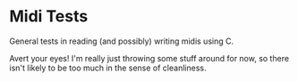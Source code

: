 # Midi Tests

General tests in reading (and possibly) writing midis using C.

Avert your eyes! I'm really just throwing some stuff around for now, so there isn't likely to be too much in the sense of cleanliness.
